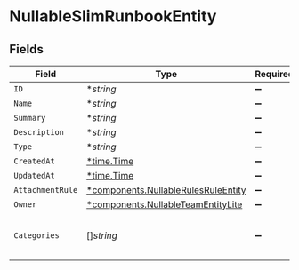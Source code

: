 # NullableSlimRunbookEntity


## Fields

| Field                                                                                     | Type                                                                                      | Required                                                                                  | Description                                                                               |
| ----------------------------------------------------------------------------------------- | ----------------------------------------------------------------------------------------- | ----------------------------------------------------------------------------------------- | ----------------------------------------------------------------------------------------- |
| `ID`                                                                                      | **string*                                                                                 | :heavy_minus_sign:                                                                        | N/A                                                                                       |
| `Name`                                                                                    | **string*                                                                                 | :heavy_minus_sign:                                                                        | N/A                                                                                       |
| `Summary`                                                                                 | **string*                                                                                 | :heavy_minus_sign:                                                                        | N/A                                                                                       |
| `Description`                                                                             | **string*                                                                                 | :heavy_minus_sign:                                                                        | N/A                                                                                       |
| `Type`                                                                                    | **string*                                                                                 | :heavy_minus_sign:                                                                        | N/A                                                                                       |
| `CreatedAt`                                                                               | [*time.Time](https://pkg.go.dev/time#Time)                                                | :heavy_minus_sign:                                                                        | N/A                                                                                       |
| `UpdatedAt`                                                                               | [*time.Time](https://pkg.go.dev/time#Time)                                                | :heavy_minus_sign:                                                                        | N/A                                                                                       |
| `AttachmentRule`                                                                          | [*components.NullableRulesRuleEntity](../../models/components/nullablerulesruleentity.md) | :heavy_minus_sign:                                                                        | N/A                                                                                       |
| `Owner`                                                                                   | [*components.NullableTeamEntityLite](../../models/components/nullableteamentitylite.md)   | :heavy_minus_sign:                                                                        | N/A                                                                                       |
| `Categories`                                                                              | []*string*                                                                                | :heavy_minus_sign:                                                                        | categories the runbook applies to                                                         |
